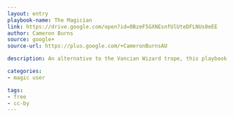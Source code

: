 ```yaml
---
layout: entry
playbook-name: The Magician
link: https://drive.google.com/open?id=0BzeF5GXNEsnfUlUteDFLNUs0eEE 
author: Cameron Burns 
source: google+
source-url: https://plus.google.com/+CameronBurnsAU

description: An alternative to the Vancian Wizard trope, this playbook lets the player create the spells they cast. 

categories:
- magic user

tags:
- free
- cc-by
---
```

